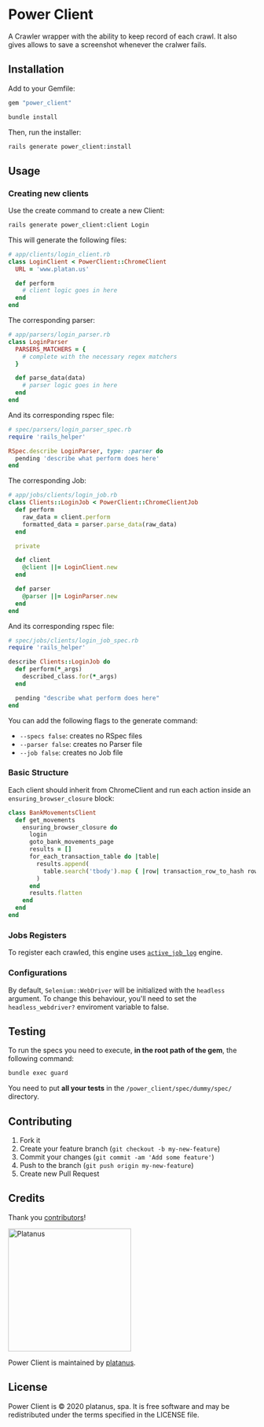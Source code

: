 # Power Client

A Crawler wrapper with the ability to keep record of each crawl. It also gives allows to save a screenshot whenever the cralwer fails.

## Installation

Add to your Gemfile:

```ruby
gem "power_client"
```

```bash
bundle install
```

Then, run the installer:

```bash
rails generate power_client:install
```

## Usage

### Creating new clients
Use the create command to create a new Client:

```bash
rails generate power_client:client Login
```

This will generate the following files:

```ruby
# app/clients/login_client.rb
class LoginClient < PowerClient::ChromeClient
  URL = 'www.platan.us'

  def perform
    # client logic goes in here
  end
end
```

The corresponding parser:

```ruby
# app/parsers/login_parser.rb
class LoginParser
  PARSERS_MATCHERS = {
    # complete with the necessary regex matchers
  }

  def parse_data(data)
    # parser logic goes in here
  end
end
```

And its corresponding rspec file:

```ruby
# spec/parsers/login_parser_spec.rb
require 'rails_helper'

RSpec.describe LoginParser, type: :parser do
  pending 'describe what perform does here'
end
```

The corresponding Job:

```ruby
# app/jobs/clients/login_job.rb
class Clients::LoginJob < PowerClient::ChromeClientJob
  def perform
    raw_data = client.perform
    formatted_data = parser.parse_data(raw_data)
  end

  private

  def client
    @client ||= LoginClient.new
  end

  def parser
    @parser ||= LoginParser.new
  end
end
```

And its corresponding rspec file:

```ruby
# spec/jobs/clients/login_job_spec.rb
require 'rails_helper'

describe Clients::LoginJob do
  def perform(*_args)
    described_class.for(*_args)
  end

  pending "describe what perform does here"
end
```

You can add the following flags to the generate command:

- `--specs false`: creates no RSpec files
- `--parser false`: creates no Parser file
- `--job false`: creates no Job file

### Basic Structure

Each client should inherit from ChromeClient and run each action inside an `ensuring_browser_closure` block:

```ruby
class BankMovementsClient
  def get_movements
    ensuring_browser_closure do
      login
      goto_bank_movements_page
      results = []
      for_each_transaction_table do |table|
        results.append(
          table.search('tbody').map { |row| transaction_row_to_hash row }
        )
      end
      results.flatten
    end
  end
end
```

### Jobs Registers

To register each crawled, this engine uses [`active_job_log`](https://github.com/platanus/active_job_log) engine.

### Configurations

By default, `Selenium::WebDriver` will be initialized with the `headless` argument. To change this behaviour, you'll need to set the `headless_webdriver?` enviroment variable to false.


## Testing

To run the specs you need to execute, **in the root path of the gem**, the following command:

```bash
bundle exec guard
```

You need to put **all your tests** in the `/power_client/spec/dummy/spec/` directory.

## Contributing

1. Fork it
2. Create your feature branch (`git checkout -b my-new-feature`)
3. Commit your changes (`git commit -am 'Add some feature'`)
4. Push to the branch (`git push origin my-new-feature`)
5. Create new Pull Request

## Credits

Thank you [contributors](https://github.com/platanus/power_client/graphs/contributors)!

<img src="http://platan.us/gravatar_with_text.png" alt="Platanus" width="250"/>

Power Client is maintained by [platanus](http://platan.us).

## License

Power Client is © 2020 platanus, spa. It is free software and may be redistributed under the terms specified in the LICENSE file.
